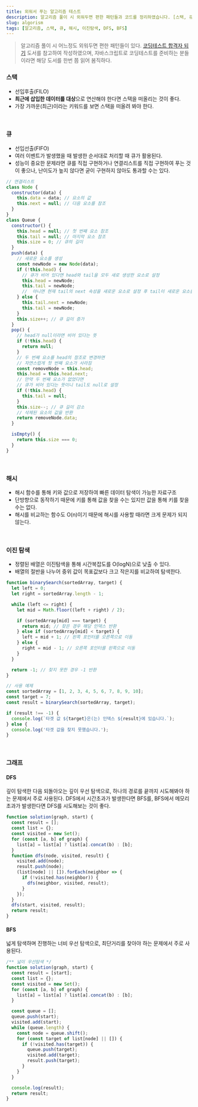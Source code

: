 ```yaml
---
title: 외워서 푸는 알고리즘 테스트
description: 알고리즘 풀이 시 외워두면 편한 패턴들과 코드를 정리하였습니다. [스택, 큐, 해시, 이진탐색, DFS, BFS]
slug: algorism
tags: [알고리즘, 스택, 큐, 해시, 이진탐색, DFS, BFS]
---
```


> 알고리즘 풀이 시 어느정도 외워두면 편한 패턴들이 있다. [코딩테스트 합격자 되기](https://product.kyobobook.co.kr/detail/S000213641007) 도서를 참고하여 작성하였으며, 자바스크립트로 코딩테스트를 준비하는 분들이라면 해당 도서를 한번 쯤 읽어 봄직하다.

### 스택

- 선입후출(FILO)
- **최근에 삽입한 데이터를 대상**으로 연산해야 한다면 스택을 떠올리는 것이 좋다.
- 가장 가까운(최근)이라는 키워드를 보면 스택을 떠올려 봐야 한다.

<br />

### 큐

- 선입선출(FIFO)
- 여러 이벤트가 발생했을 때 발생한 순서대로 처리할 때 큐가 활용된다.
- 성능이 중요한 문제라면 큐를 직접 구현하거나 연결리스트를 직접 구현하여 푸는 것이 좋으나, 난이도가 높지 않다면 굳이 구현하지 않아도 통과할 수는 있다.

```js
// 연결리스트
class Node {
  constructor(data) {
    this.data = data; // 요소의 값
    this.next = null; // 다음 요소를 참조
  }
}
class Queue {
  constructor() {
    this.head = null; // 첫 번째 요소 참조
    this.tail = null; // 마지막 요소 참조
    this.size = 0; // 큐의 길이
  }
  push(data) {
    // 새로운 요소를 생성
    const newNode = new Node(data);
    if (!this.head) {
      // 큐가 비어 있다면 head와 tail을 모두 새로 생성한 요소로 설정
      this.head = newNode;
      this.tail = newNode;
      //  아니면 현재 tail의 next 속성을 새로운 요소로 설정 후 tail이 새로운 요소를 참조하도      록 변경
    } else {
      this.tail.next = newNode;
      this.tail = newNode;
    }
    this.size++; // 큐 길이 증가
  }
  pop() {
    // head가 null이라면 비어 있다는 뜻
    if (!this.head) {
      return null;
    }
    // 두 번째 요소를 head의 참조로 변경하면
    // 자연스럽게 첫 번째 요소가 사라짐
    const removeNode = this.head;
    this.head = this.head.next;
    // 만약 두 번째 요소가 없었다면
    // 큐가 비어 있다는 뜻이니 tail도 null로 설정
    if (!this.head) {
      this.tail = null;
    }
    this.size--; // 큐 길이 감소
    // 삭제된 요소의 값을 반환
    return removeNode.data;
  }

  isEmpty() {
    return this.size === 0;
  }
}
```

<br />

### 해시

- 해시 함수를 통해 키와 값으로 저장하여 빠른 데이터 탐색이 가능한 자료구조
- 단방향으로 동작하기 때문에 키를 통해 값을 찾을 수는 있지만 값을 통해 키를 찾을 수는 없다.
- 해시를 비교하는 함수도 O(n)이기 때문에 해시를 사용할 때라면 크게 문제가 되지 않는다.

<br />

### 이진 탐색

- 정렬된 배열은 이진탐색을 통해 시간복잡도를 O(logN)으로 낮출 수 있다.
- 배열의 절반을 나누어 중위 값이 목표값보다 크고 작은지를 비교하여 탐색한다.

```js
function binarySearch(sortedArray, target) {
  let left = 0;
  let right = sortedArray.length - 1;

  while (left <= right) {
    let mid = Math.floor((left + right) / 2);

    if (sortedArray[mid] === target) {
      return mid; // 찾은 경우 해당 인덱스 반환
    } else if (sortedArray[mid] < target) {
      left = mid + 1; // 왼쪽 포인터를 오른쪽으로 이동
    } else {
      right = mid - 1; // 오른쪽 포인터를 왼쪽으로 이동
    }
  }

  return -1; // 찾지 못한 경우 -1 반환
}

// 사용 예제
const sortedArray = [1, 2, 3, 4, 5, 6, 7, 8, 9, 10];
const target = 7;
const result = binarySearch(sortedArray, target);

if (result !== -1) {
  console.log(`타겟 값 ${target}은(는) 인덱스 ${result}에 있습니다.`);
} else {
  console.log('타겟 값을 찾지 못했습니다.');
}
```

<br />

### 그래프

#### DFS

깊이 탐색한 다음 되돌아오는 깊이 우선 탐색으로, 하나의 경로를 끝까지 시도해봐야 하는 문제에서 주로 사용된다.
DFS에서 시간초과가 발생한다면 BFS를, BFS에서 메모리 초과가 발생한다면 DFS를 시도해보는 것이 좋다.

```js
function solution(graph, start) {
  const result = [];
  const list = {};
  const visited = new Set();
  for (const [a, b] of graph) {
    list[a] = list[a] ? list[a].concat(b) : [b];
  }
  function dfs(node, visited, result) {
    visited.add(node);
    result.push(node);
    (list[node] || []).forEach(neighbor => {
      if (!visited.has(neighbor)) {
        dfs(neighbor, visited, result);
      }
    });
  }
  dfs(start, visited, result);
  return result;
}
```

#### BFS

넓게 탐색하며 진행하는 너비 우선 탐색으로, 최단거리를 찾아야 하는 문제에서 주로 사용된다.

```js
/** 넓이 우선탐색 */
function solution(graph, start) {
  const result = [start];
  const list = {};
  const visited = new Set();
  for (const [a, b] of graph) {
    list[a] = list[a] ? list[a].concat(b) : [b];
  }

  const queue = [];
  queue.push(start);
  visited.add(start);
  while (queue.length) {
    const node = queue.shift();
    for (const target of list[node] || []) {
      if (!visited.has(target)) {
        queue.push(target);
        visited.add(target);
        result.push(target);
      }
    }
  }

  console.log(result);
  return result;
}
```
